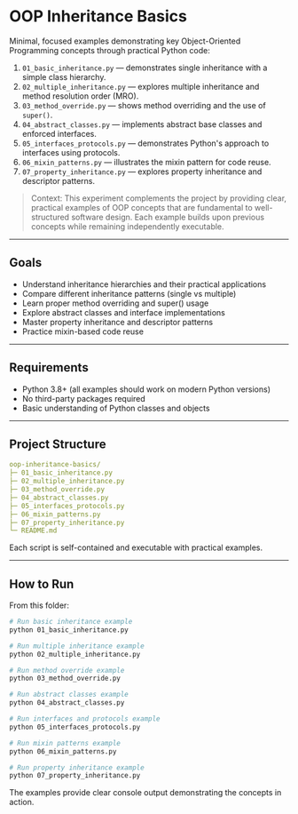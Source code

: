 # OOP Inheritance Basics

Minimal, focused examples demonstrating key Object-Oriented Programming concepts through practical Python code:

1. `01_basic_inheritance.py` — demonstrates single inheritance with a simple class hierarchy.
2. `02_multiple_inheritance.py` — explores multiple inheritance and method resolution order (MRO).
3. `03_method_override.py` — shows method overriding and the use of `super()`.
4. `04_abstract_classes.py` — implements abstract base classes and enforced interfaces.
5. `05_interfaces_protocols.py` — demonstrates Python's approach to interfaces using protocols.
6. `06_mixin_patterns.py` — illustrates the mixin pattern for code reuse.
7. `07_property_inheritance.py` — explores property inheritance and descriptor patterns.

> Context: This experiment complements the project by providing clear, practical examples of OOP concepts that are fundamental to well-structured software design. Each example builds upon previous concepts while remaining independently executable.

---

## Goals

- Understand inheritance hierarchies and their practical applications
- Compare different inheritance patterns (single vs multiple)
- Learn proper method overriding and super() usage
- Explore abstract classes and interface implementations
- Master property inheritance and descriptor patterns
- Practice mixin-based code reuse

---

## Requirements

- Python 3.8+ (all examples should work on modern Python versions)
- No third-party packages required
- Basic understanding of Python classes and objects

---

## Project Structure

```yaml
oop-inheritance-basics/
├─ 01_basic_inheritance.py
├─ 02_multiple_inheritance.py
├─ 03_method_override.py
├─ 04_abstract_classes.py
├─ 05_interfaces_protocols.py
├─ 06_mixin_patterns.py
├─ 07_property_inheritance.py
└─ README.md
```

Each script is self-contained and executable with practical examples.

---

## How to Run

From this folder:

```bash
# Run basic inheritance example
python 01_basic_inheritance.py

# Run multiple inheritance example
python 02_multiple_inheritance.py

# Run method override example
python 03_method_override.py

# Run abstract classes example
python 04_abstract_classes.py

# Run interfaces and protocols example
python 05_interfaces_protocols.py

# Run mixin patterns example
python 06_mixin_patterns.py

# Run property inheritance example
python 07_property_inheritance.py
```

The examples provide clear console output demonstrating the concepts in action.
